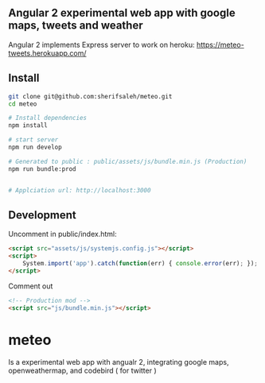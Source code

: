 ## Angular 2 experimental web app with google maps, tweets and weather

Angular 2 implements Express server to work on heroku: https://meteo-tweets.herokuapp.com/


## Install
```bash
git clone git@github.com:sherifsaleh/meteo.git
cd meteo

# Install dependencies
npm install

# start server
npm run develop

# Generated to public : public/assets/js/bundle.min.js (Production)
npm run bundle:prod


# Applciation url: http://localhost:3000
```

## Development
Uncomment in public/index.html:

```html
<script src="assets/js/systemjs.config.js"></script>
<script>
    System.import('app').catch(function(err) { console.error(err); });
</script>
```

Comment out
```html
<!-- Production mod -->
<script src="js/bundle.min.js"></script>
```
# meteo

Is a experimental web app with angualr 2, integrating google maps, openweathermap, and codebird ( for twitter )
